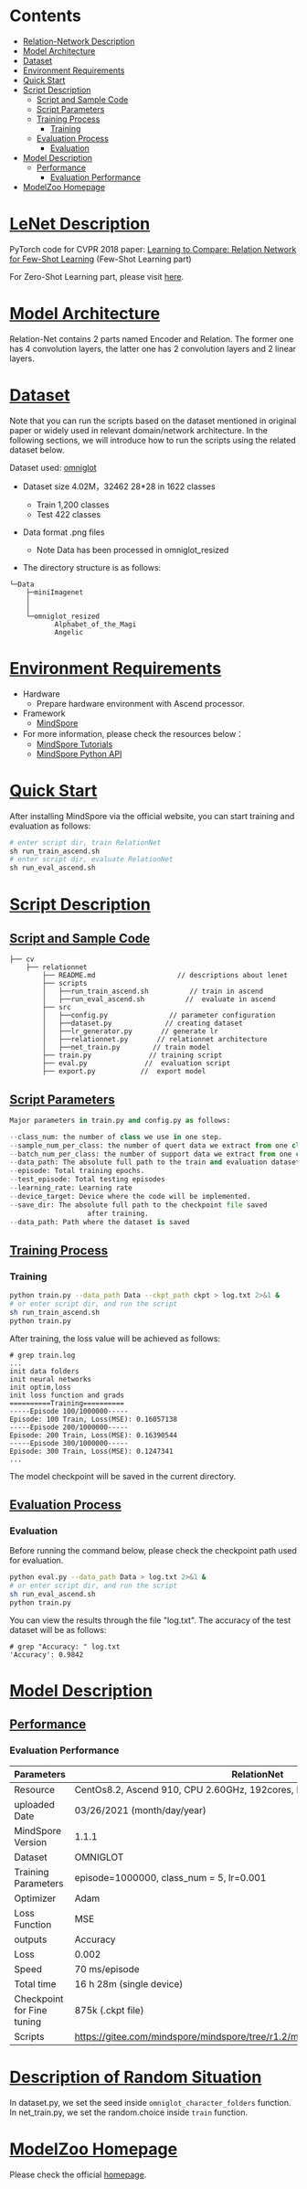 # Contents

- [Relation-Network Description](#relationnet-description)
- [Model Architecture](#model-architecture)
- [Dataset](#dataset)
- [Environment Requirements](#environment-requirements)
- [Quick Start](#quick-start)
- [Script Description](#script-description)
    - [Script and Sample Code](#script-and-sample-code)
    - [Script Parameters](#script-parameters)
    - [Training Process](#training-process)
        - [Training](#training)  
    - [Evaluation Process](#evaluation-process)
        - [Evaluation](#evaluation)
- [Model Description](#model-description)
    - [Performance](#performance)  
        - [Evaluation Performance](#evaluation-performance)
- [ModelZoo Homepage](#modelzoo-homepage)

# [LeNet Description](#contents)

PyTorch code for CVPR 2018 paper: [Learning to Compare: Relation Network for Few-Shot Learning](https://arxiv.org/abs/1711.06025) (Few-Shot Learning part)

For Zero-Shot Learning part, please visit [here](https://github.com/lzrobots/LearningToCompare_ZSL).

# [Model Architecture](#contents)

Relation-Net contains 2 parts named Encoder and Relation. The former one has 4 convolution layers, the latter one has 2 convolution layers and 2 linear layers.

# [Dataset](#contents)

Note that you can run the scripts based on the dataset mentioned in original paper or widely used in relevant domain/network architecture. In the following sections, we will introduce how to run the scripts using the related dataset below.

Dataset used: [omniglot](https://github.com/brendenlake/omniglot)

- Dataset size 4.02M，32462 28*28 in 1622 classes
    - Train 1,200 classes  
    - Test 422 classes
- Data format .png files
    - Note Data has been processed in omniglot_resized

- The directory structure is as follows:

```shell
└─Data
    ├─miniImagenet
    │
    │
    └─omniglot_resized
           Alphabet_of_the_Magi
           Angelic
```

# [Environment Requirements](#contents)

- Hardware
    - Prepare hardware environment with Ascend processor.
- Framework
    - [MindSpore](https://www.mindspore.cn/install/en)
- For more information, please check the resources below：
  - [MindSpore Tutorials](https://www.mindspore.cn/tutorial/training/en/master/index.html)
  - [MindSpore Python API](https://www.mindspore.cn/doc/api_python/en/master/index.html)

# [Quick Start](#contents)

After installing MindSpore via the official website, you can start training and evaluation as follows:

```python
# enter script dir, train RelationNet
sh run_train_ascend.sh  
# enter script dir, evaluate RelationNet
sh run_eval_ascend.sh
```

# [Script Description](#contents)

## [Script and Sample Code](#contents)

```shell
├── cv
    ├── relationnet
        ├── README.md                    // descriptions about lenet
        ├── scripts
        │   ├──run_train_ascend.sh          // train in ascend
        │   ├──run_eval_ascend.sh          //  evaluate in ascend
        ├── src
        │   ├──config.py               // parameter configuration
        │   ├──dataset.py             // creating dataset
        │   ├──lr_generator.py       // generate lr
        │   ├──relationnet.py       // relationnet architecture
        │   ├──net_train.py        // train model
        ├── train.py              // training script
        ├── eval.py              //  evaluation script
        ├── export.py           //  export model
```

## [Script Parameters](#contents)

```python
Major parameters in train.py and config.py as follows:

--class_num: the number of class we use in one step.
--sample_num_per_class: the number of quert data we extract from one class.
--batch_num_per_class: the number of support data we extract from one class.
--data_path: The absolute full path to the train and evaluation datasets.
--episode: Total training epochs.
--test_episode: Total testing episodes
--learning_rate: Learning rate
--device_target: Device where the code will be implemented.
--save_dir: The absolute full path to the checkpoint file saved
                   after training.
--data_path: Path where the dataset is saved
```

## [Training Process](#contents)

### Training

```bash
python train.py --data_path Data --ckpt_path ckpt > log.txt 2>&1 &
# or enter script dir, and run the script
sh run_train_ascend.sh
python train.py
```

After training, the loss value will be achieved as follows:

```shell
# grep train.log
...
init data folders
init neural networks
init optim,loss
init loss function and grads
==========Training==========
-----Episode 100/1000000-----
Episode: 100 Train, Loss(MSE): 0.16057138
-----Episode 200/1000000-----
Episode: 200 Train, Loss(MSE): 0.16390544
-----Episode 300/1000000-----
Episode: 300 Train, Loss(MSE): 0.1247341
...
```

The model checkpoint will be saved in the current directory.

## [Evaluation Process](#contents)

### Evaluation

Before running the command below, please check the checkpoint path used for evaluation.

```bash
python eval.py --data_path Data > log.txt 2>&1 &  
# or enter script dir, and run the script
sh run_eval_ascend.sh
python train.py
```

You can view the results through the file "log.txt". The accuracy of the test dataset will be as follows:

```shell
# grep "Accuracy: " log.txt
'Accuracy': 0.9842
```

# [Model Description](#contents)

## [Performance](#contents)

### Evaluation Performance

| Parameters                 | RelationNet                                                   |
| -------------------------- | ----------------------------------------------------------- |
| Resource                   | CentOs8.2, Ascend 910, CPU 2.60GHz, 192cores, Memory, 755G             |
| uploaded Date              | 03/26/2021 (month/day/year)                                 |
| MindSpore Version          | 1.1.1                                                      |
| Dataset                    | OMNIGLOT                                                    |
| Training Parameters        | episode=1000000, class_num = 5, lr=0.001            |
| Optimizer                  | Adam                                                         |
| Loss Function              | MSE                                             |
| outputs                    | Accuracy                                                 |
| Loss                       | 0.002                                                      |
| Speed                      | 70 ms/episode                          |
| Total time                 | 16 h 28m      (single device)    |4 h 30 m        (8 devices)                |
| Checkpoint for Fine tuning | 875k (.ckpt file)                                         |
| Scripts                    | https://gitee.com/mindspore/mindspore/tree/r1.2/model_zoo/research/cv/relationnet |

# [Description of Random Situation](#contents)

In dataset.py, we set the seed inside ```omniglot_character_folders``` function.
In net_train.py, we set the random.choice inside ```train``` function.

# [ModelZoo Homepage](#contents)

 Please check the official [homepage](https://gitee.com/mindspore/mindspore/tree/master/model_zoo).  
